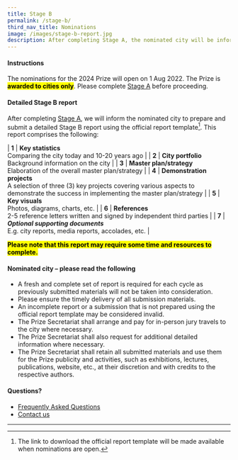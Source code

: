 ```yaml
---
title: Stage B
permalink: /stage-b/
third_nav_title: Nominations
image: /images/stage-b-report.jpg
description: After completing Stage A, the nominated city will be informed to prepare and submit a detailed report using the official report template.
---
```


#### **Instructions**

The nominations for the 2024 Prize will open on 1 Aug 2022. The Prize is **<mark>awarded to cities only</mark>**. Please complete [Stage A](/stage-a) before proceeding.

#### **Detailed Stage B report**

After completing [Stage A](/stage-a), we will inform the nominated city to prepare and submit a detailed Stage B report using the official report template[^1]. This report comprises the following: 

| **1** | **Key statistics** <br> Comparing the city today and 10-20 years ago |
| **2** | **City portfolio** <br> Background information on the city |
| **3** | **Master plan/strategy** <br> Elaboration of the overall master plan/strategy |
| **4** | **Demonstration projects** <br> A selection of three (3) key projects covering various aspects to demonstrate the success in implementing the master plan/strategy |
| **5** | **Key visuals** <br> Photos, diagrams, charts, etc. |
| **6** | **References** <br> 2-5 reference letters written and signed by independent third parties |
| **7** | ***Optional supporting documents*** <br> E.g. city reports, media reports, accolades, etc. |

**<mark>Please note that this report may require some time and resources to complete.</mark>** 

#### **Nominated city – please read the following**

- A fresh and complete set of report is required for each cycle as previously submitted materials will not be taken into consideration. 
- Please ensure the timely delivery of all submission materials. 
- An incomplete report or a submission that is not prepared using the official report template may be considered invalid. 
- The Prize Secretariat shall arrange and pay for in-person jury travels to the city where necessary. 
- The Prize Secretariat shall also request for additional detailed information where necessary. 
- The Prize Secretariat shall retain all submitted materials and use them for the Prize publicity and activities, such as exhibitions, lectures, publications, website, etc., at their discretion and with credits to the respective authors. 

#### **Questions?**

- [Frequently Asked Questions](/faq/) 
- [Contact us](/feedback/)

---

[^1]: The link to download the official report template will be made available when nominations are open. 
